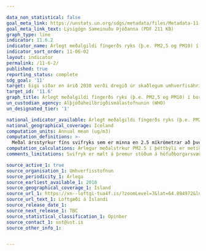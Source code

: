 ```yaml
---

data_non_statistical: false
goal_meta_link: https://unstats.un.org/sdgs/metadata/files/Metadata-11-06-02.pdf
goal_meta_link_text: Lýsigögn Sameinuðu Þjóðanna (PDF 211 KB)
graph_type: line
indicator: 11.6.2
indicator_name: Árlegt meðalgildi fíngerðs ryks (þ.e. PM2,5 og PM10) í borgum (vegið m.v. íbúafjölda).
indicator_sort_order: 11-06-02
layout: indicator
permalink: /11-6-2/
published: true
reporting_status: complete
sdg_goal: '11'
target: Eigi síðar en árið 2030 verði dregið úr skaðlegum umhverfisáhrifum í borgum, meðal annars með því að bæta loftgæði og meðhöndlun úrgangs.
target_id: '11.6'
graph_title: Árlegt meðalgildi fíngerðs ryks (þ.e. PM2,5 og PM10) í borgum (vegið m.v. íbúafjölda).
un_custodian_agency: Alþjóðaheilbrigðismálastofnunin (WHO)
un_designated_tier: '1'

national_indicator_available: Árlegt meðalgildi fíngerðs ryks (þ.e. PM2,5 og PM10) í borgum (vegið m.v. íbúafjölda).
national_geographical_coverage: Iceland
computation_units: Annual mean (ug/m3)
computation_definitions: >-
  Meðal ársstyrkur fíns svifryks sem er minna en 2.5 míkrómetrar að þvermáli (PM2.5) er algengur mælikvarði á loftmengun. Meðaltalið er reiknað sem míkrógröm á rúmmeter [μg/m3]. Loftmengun skiptist í marga þætti, þeirra á meðal svifryk. Þessar eindir geta komist djúpt ofan í öndunarfæri og skapa þannig hættu fyrir heilsu manna og auka því líkur á sjúkdómum og sýkingum í öndunarfærum, lungnakrabbameini og hjarta- og æða sjúkdómum.
computation_calculations: Árlegur meðalstrkur PM2.5 í þéttbýli er metið með mælingum á jörðu niðri.
comments_limitations: Svifryk er mælt á þremur stöðum á höfuðborgarsvæðinu sem og í Akureyri. Meðaltöl mælistaða eru birt ef 75% af dagmeðaltölum er safnað. Þessi mælikvarði birtir upplýsingar um       meðalstyrkleika fíns svifryks (PM2.5) á höfuðborgarsvæðinu og á Akureyri, vegið m.v. íbúafjölda. Gögn fylgja forskrift Sameinuðu Þjóðanna fyrir þennan mælikvarða. Þessi mælikvarði var fundinn í samstarfi við málefnasérfræðinga.

source_active_1: true
source_organisation_1: Umhverfisstofnun
source_periodicity_1: Árlega
source_earliest_available_1: 2010
source_geographical_coverage_1: Ísland
source_url_1: https://xn--loftgi-tua4f.is/?zoomLevel=7&lat=64.894972&lng=-18.675027999999998
source_url_text_1: Loftgæði á Íslandi
source_release_date_1:
source_next_release_1: TBC
source_statistical_classification_1: Opinber
source_contact_1: ust@ust.is
source_other_info_1:


---
```

